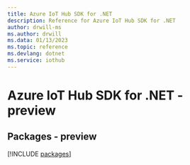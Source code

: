 ```yaml
---
title: Azure IoT Hub SDK for .NET
description: Reference for Azure IoT Hub SDK for .NET
author: drwill-ms
ms.author: drwill
ms.data: 01/13/2023
ms.topic: reference
ms.devlang: dotnet
ms.service: iothub
---
```

# Azure IoT Hub SDK for .NET - preview
## Packages - preview
[!INCLUDE [packages](iot-hub-index.md)]